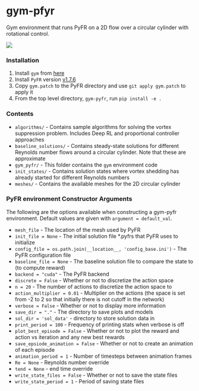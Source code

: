# gym-pfyr
Gym environment that runs PyFR on a 2D flow over a circular cylinder with rotational control.

![](suppression_example.gif)


### Installation
1. Install `gym` from [here](https://gym.openai.com/docs/)
2. Install `PyFR` version [v1.7.6](https://github.com/vincentlab/PyFR/releases/tag/v1.7.6)
3. Copy `gym.patch` to the PyFR directory and use `git apply gym.patch` to apply it
4. From the top level directory, `gym-pyfr`, run `pip install -e .`

### Contents
* `algorithms/` - Contains sample algorithms for solving the vortex suppression problem. Includes Deep RL and proportional controller approaches
* `baseline_solutions/` - Contains steady-state solutions for different Reynolds number flows around a circular cylinder. Note that these are approximate
* `gym_pyfr/` - This folder contains the `gym` environment code
* `init_states/` - Contains solution states where vortex shedding has already started for different Reynolds numbers
* `meshes/` - Contains the available meshes for the 2D circular cylinder

### PyFR environment Constructor Arguments
The following are the options available when constructing a gym-pyfr environment. Default values are given with `argument = default_val`.

* `mesh_file` - The location of the mesh used by PyFR
* `init_file = None` - The initial solution file *.pyfrs that PyFR uses to initialize
* `config_file = os.path.join(__location__, 'config_base.ini')` - The PyFR configuration file
* `baseline_file = None` - The baseline solution file to compare the state to (to compute reward)
* `backend = "cuda"` - The PyFR backend
* `discrete = False` - Whether or not to discretize the action space
* `n = 20` - The number of actions to discretize the action space to
* `action_multiplier = 0.01` -  Multiplier on the actions (the space is set from -2 to 2 so that initially there is not cutoff in the network)
* `verbose = False` - Whether or not to display more information
* `save_dir = "."` - The directory to save plots and models
* `sol_dir = 'sol_data'` - directory to store solution data in
* `print_period = 100` -  Frequency of printing stats when verbose is off
* `plot_best_episode = False` - Whether or not to plot the reward and action vs iteration and any new best rewards
* `save_epsiode_animation = False` - Whether or not to create an animation of each episode
* `animation_period = 1` - Number of timesteps between animation frames
* `Re = None` - Reynolds number override
* `tend = None` - end time override
* `write_state_files = False` -  Whether or not to save the state files
* `write_state_period = 1` -  Period of saving state files

